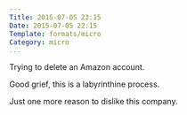 ```yaml
---
Title: 2015-07-05 22:15
Date: 2015-07-05 22:15
Template: formats/micro
Category: micro
...
```


Trying to delete an Amazon account.

Good grief, this is a labyrinthine process.

Just one more reason to dislike this company.
